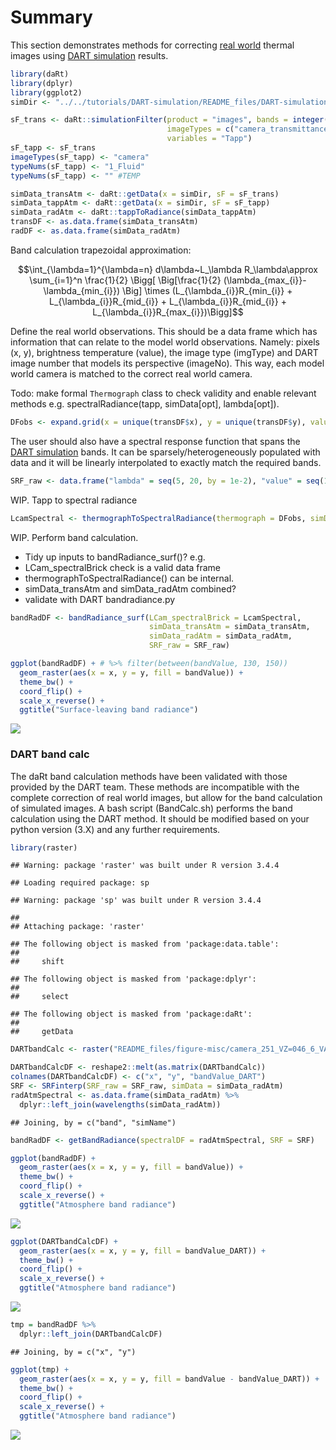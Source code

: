# Summary 

This section demonstrates methods for correcting [real world](../Real-world-images) thermal images using [DART simulation](../DART-simulation) results. 


```r
library(daRt)
library(dplyr)
library(ggplot2)
simDir <- "../../tutorials/DART-simulation/README_files/DART-simulation/dart-atmos-corr"

sF_trans <- daRt::simulationFilter(product = "images", bands = integer(), iters = "ITERX", 
                                   imageTypes = c("camera_transmittance"), typeNums = "",
                                   variables = "Tapp")
sF_tapp <- sF_trans
imageTypes(sF_tapp) <- "camera"
typeNums(sF_tapp) <- "1_Fluid"
typeNums(sF_tapp) <- "" #TEMP

simData_transAtm <- daRt::getData(x = simDir, sF = sF_trans)
simData_tappAtm <- daRt::getData(x = simDir, sF = sF_tapp)
simData_radAtm <- daRt::tappToRadiance(simData_tappAtm)
transDF <- as.data.frame(simData_transAtm)
radDF <- as.data.frame(simData_radAtm)
```


 
Band calculation trapezoidal approximation:

$$\int_{\lambda=1}^{\lambda=n} d\lambda~L_\lambda R_\lambda\approx
\sum_{i=1}^n \frac{1}{2} \Bigg[
\Big[\frac{1}{2}
(\lambda_{max_{i}}-\lambda_{min_{i}}) \Big]
\times (L_{\lambda_{i}}R_{min_{i}} + 
L_{\lambda_{i}}R_{mid_{i}} + 
L_{\lambda_{i}}R_{mid_{i}} + 
L_{\lambda_{i}}R_{max_{i}})\Bigg]$$

Define the real world observations. This should be a data frame which has information that can relate to the model world observations. Namely: pixels (x, y), brightness temperature (value), the image type (imgType) and DART image number that models its perspective (imageNo). This way, each model world camera is matched to the correct real world camera.

Todo: make formal `Thermograph` class to check validity and enable relevant methods e.g. spectralRadiance(tapp, simData[opt], lambda[opt]). 

```r
DFobs <- expand.grid(x = unique(transDF$x), y = unique(transDF$y), value = 300, imgType = "camera", imageNo = 251)
```

The user should also have a spectral response function that spans the [DART simulation](../DART-simulation) bands. It can be sparsely/heterogeneously populated with data and it will be linearly interpolated to exactly match the required bands.


```r
SRF_raw <- data.frame("lambda" = seq(5, 20, by = 1e-2), "value" = seq(1, 1, length.out = length(seq(5, 20, by = 1e-2))))
```

WIP. Tapp to spectral radiance


```r
LcamSpectral <- thermographToSpectralRadiance(thermograph = DFobs, simData = simData_radAtm)
```

WIP. Perform band calculation. 
- Tidy up inputs to bandRadiance_surf()? e.g. 
- LCam_spectralBrick check is a valid data frame 
- thermographToSpectralRadiance() can be internal. 
- simData_transAtm and simData_radAtm combined?
- validate with DART bandradiance.py


```r
bandRadDF <- bandRadiance_surf(LCam_spectralBrick = LcamSpectral, 
                               simData_transAtm = simData_transAtm, 
                               simData_radAtm = simData_radAtm, 
                               SRF_raw = SRF_raw)
```


```r
ggplot(bandRadDF) + # %>% filter(between(bandValue, 130, 150))
  geom_raster(aes(x = x, y = y, fill = bandValue)) +
  theme_bw() +
  coord_flip() +
  scale_x_reverse() +
  ggtitle("Surface-leaving band radiance")
```

![](README_files/figure-markdown_github/unnamed-chunk-8-1.png)

### DART band calc

The daRt band calculation methods have been validated with those provided by the DART team. These methods are incompatible with the complete correction of real world images, but allow for the band calculation of simulated images.  A bash script (BandCalc.sh) performs the band calculation using the DART method. It should be modified based on your python version (3.X) and any further requirements.


```r
library(raster)
```

```
## Warning: package 'raster' was built under R version 3.4.4
```

```
## Loading required package: sp
```

```
## Warning: package 'sp' was built under R version 3.4.4
```

```
## 
## Attaching package: 'raster'
```

```
## The following object is masked from 'package:data.table':
## 
##     shift
```

```
## The following object is masked from 'package:dplyr':
## 
##     select
```

```
## The following object is masked from 'package:daRt':
## 
##     getData
```

```r
DARTbandCalc <- raster("README_files/figure-misc/camera_251_VZ=046_6_VA=261_1.tif")

DARTbandCalcDF <- reshape2::melt(as.matrix(DARTbandCalc))
colnames(DARTbandCalcDF) <- c("x", "y", "bandValue_DART")
SRF <- SRFinterp(SRF_raw = SRF_raw, simData = simData_radAtm)
radAtmSpectral <- as.data.frame(simData_radAtm) %>%
  dplyr::left_join(wavelengths(simData_radAtm))
```

```
## Joining, by = c("band", "simName")
```

```r
bandRadDF <- getBandRadiance(spectralDF = radAtmSpectral, SRF = SRF)

ggplot(bandRadDF) +
  geom_raster(aes(x = x, y = y, fill = bandValue)) +
  theme_bw() +
  coord_flip() +
  scale_x_reverse() +
  ggtitle("Atmosphere band radiance")
```

![](README_files/figure-markdown_github/unnamed-chunk-9-1.png)

```r
ggplot(DARTbandCalcDF) +
  geom_raster(aes(x = x, y = y, fill = bandValue_DART)) +
  theme_bw() +
  coord_flip() +
  scale_x_reverse() +
  ggtitle("Atmosphere band radiance")
```

![](README_files/figure-markdown_github/unnamed-chunk-9-2.png)

```r
tmp = bandRadDF %>%
  dplyr::left_join(DARTbandCalcDF)
```

```
## Joining, by = c("x", "y")
```

```r
ggplot(tmp) +
  geom_raster(aes(x = x, y = y, fill = bandValue - bandValue_DART)) +
  theme_bw() +
  coord_flip() +
  scale_x_reverse() +
  ggtitle("Atmosphere band radiance")
```

![](README_files/figure-markdown_github/unnamed-chunk-9-3.png)
